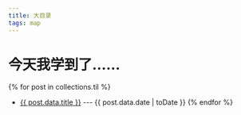 ```yaml
---
title: 大目录
tags: map
---
```

# 今天我学到了……

{% for post in collections.til %}
- <a href="{{ post.url }}">{{ post.data.title }}</a> --- {{ post.data.date | toDate }}
{% endfor %}